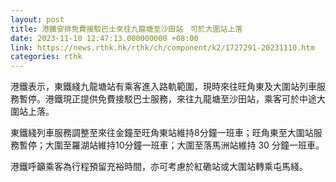 ```yaml
---
layout: post
title: 港鐵安排免費接駁巴士來往九龍塘至沙田站　可於大圍站上落
date: 2023-11-10 12:47:13.000000000 +08:00
link: https://news.rthk.hk/rthk/ch/component/k2/1727291-20231110.htm
categories: rthk
---
```


港鐵表示，東鐵綫九龍塘站有乘客進入路軌範圍，現時來往旺角東及大圍站列車服務暫停。港鐵現正提供免費接駁巴士服務，來往九龍塘至沙田站，乘客可於中途大圍站上落。

東鐵綫列車服務調整至來往金鐘至旺角東站維持8分鐘一班車；旺角東至大圍站服務暫停；大圍至羅湖站維持10分鐘一班車；大圍至落馬洲站維持 30 分鐘一班車。

港鐵呼籲乘客為行程預留充裕時間，亦可考慮於紅磡站或大圍站轉乘屯馬綫。
